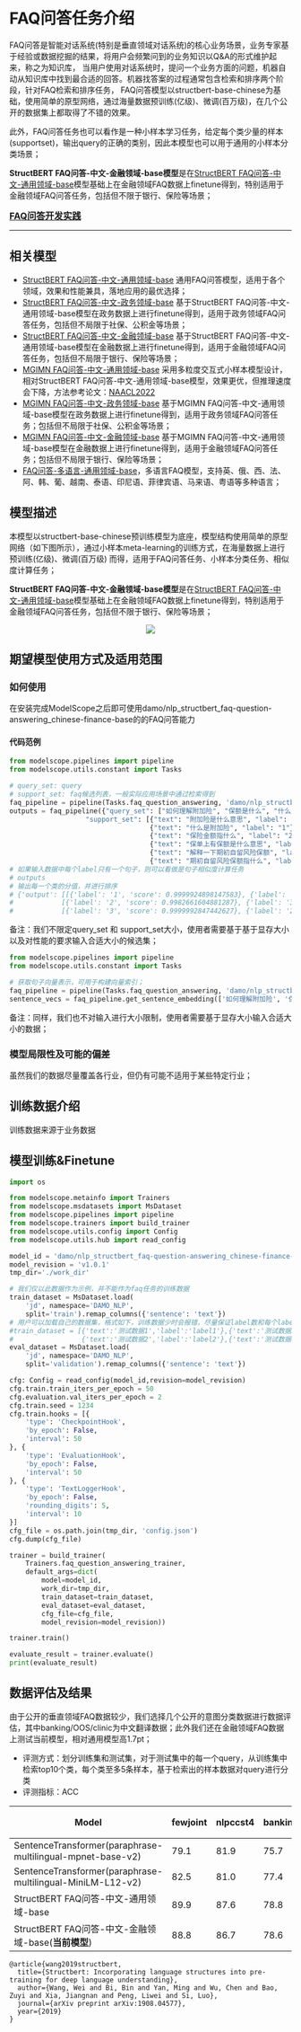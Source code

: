 
# FAQ问答任务介绍
FAQ问答是智能对话系统(特别是垂直领域对话系统)的核心业务场景，业务专家基于经验或数据挖掘的结果，将用户会频繁问到的业务知识以Q&A的形式维护起来，称之为知识库， 当用户使用对话系统时，提问一个业务方面的问题，机器自动从知识库中找到最合适的回答。机器找答案的过程通常包含检索和排序两个阶段，针对FAQ检索和排序任务， FAQ问答模型以structbert-base-chinese为基础，使用简单的原型网络，通过海量数据预训练(亿级)、微调(百万级)，在几个公开的数据集上都取得了不错的效果。

此外，FAQ问答任务也可以看作是一种小样本学习任务，给定每个类少量的样本(supportset)，输出query的正确的类别，因此本模型也可以用于通用的小样本分类场景；

**StructBERT FAQ问答-中文-金融领域-base模型**是在[StructBERT FAQ问答-中文-通用领域-base](https://www.modelscope.cn/models/damo/nlp_structbert_faq-question-answering_chinese-base/summary)模型基础上在金融领域FAQ数据上finetune得到，特别适用于金融领域FAQ问答任务，包括但不限于银行、保险等场景；


**[<font size=3>FAQ问答开发实践</font>](https://developer.aliyun.com/article/1027733?spm=a2c6h.14164896.0.0.1c1d3483goazti)**
<hr>

## 相关模型
- [StructBERT FAQ问答-中文-通用领域-base](https://www.modelscope.cn/models/damo/nlp_structbert_faq-question-answering_chinese-base/summary) 通用FAQ问答模型，适用于各个领域，效果和性能兼具，落地应用的最优选择；
- [StructBERT FAQ问答-中文-政务领域-base](https://www.modelscope.cn/models/damo/nlp_structbert_faq-question-answering_chinese-gov-base/summary) 基于StructBERT FAQ问答-中文-通用领域-base模型在政务数据上进行finetune得到，适用于政务领域FAQ问答任务，包括但不局限于社保、公积金等场景；
- [StructBERT FAQ问答-中文-金融领域-base](https://www.modelscope.cn/models/damo/nlp_structbert_faq-question-answering_chinese-finance-base/summary) 基于StructBERT FAQ问答-中文-通用领域-base模型在金融数据上进行finetune得到，适用于金融领域FAQ问答任务，包括但不局限于银行、保险等场景；
- [MGIMN FAQ问答-中文-通用领域-base](https://www.modelscope.cn/models/damo/nlp_mgimn_faq-question-answering_chinese-base/summary) 采用多粒度交互式小样本模型设计，相对StructBERT FAQ问答-中文-通用领域-base模型，效果更优，但推理速度会下降，方法参考论文：[NAACL2022](https://aclanthology.org/2022.naacl-main.141/) 
- [MGIMN FAQ问答-中文-政务领域-base](https://www.modelscope.cn/models/damo/nlp_mgimn_faq-question-answering_chinese-gov-base/summary) 基于MGIMN FAQ问答-中文-通用领域-base模型在政务数据上进行finetune得到，适用于政务领域FAQ问答任务；包括但不局限于社保、公积金等场景；
- [MGIMN FAQ问答-中文-金融领域-base](https://www.modelscope.cn/models/damo/nlp_mgimn_faq-question-answering_chinese-finance-base/summary) 基于MGIMN FAQ问答-中文-通用领域-base模型在金融数据上进行finetune得到，适用于金融领域FAQ问答任务；包括但不局限于银行、保险等场景；
- [FAQ问答-多语言-通用领域-base](https://www.modelscope.cn/models/damo/nlp_faq-question-answering_multilingual-base/summary)，多语言FAQ模型，支持英、俄、西、法、阿、韩、葡、越南、泰语、印尼语、菲律宾语、马来语、粤语等多种语言；


## 模型描述

本模型以structbert-base-chinese预训练模型为底座，模型结构使用简单的原型网络（如下图所示），通过小样本meta-learning的训练方式，在海量数据上进行预训练(亿级)、微调(百万级)
而得，适用于FAQ问答任务、小样本分类任务、相似度计算任务；

**StructBERT FAQ问答-中文-金融领域-base模型**是在[StructBERT FAQ问答-中文-通用领域-base](https://www.modelscope.cn/models/damo/nlp_structbert_faq-question-answering_chinese-base/summary)模型基础上在金融领域FAQ数据上finetune得到，特别适用于金融领域FAQ问答任务，包括但不限于银行、保险等场景；

<div align=center><img src="./model_structure.jpg" /></div>

## 期望模型使用方式及适用范围

### 如何使用

在安装完成ModelScope之后即可使用damo/nlp_structbert_faq-question-answering_chinese-finance-base的的FAQ问答能力


#### 代码范例

```python
from modelscope.pipelines import pipeline
from modelscope.utils.constant import Tasks

# query_set: query
# support_set: faq候选列表，一般实际应用场景中通过检索得到
faq_pipeline = pipeline(Tasks.faq_question_answering, 'damo/nlp_structbert_faq-question-answering_chinese-finance-base',model_revision='v1.0.1')
outputs = faq_pipeline({"query_set": ["如何理解附加险", "保额是什么", "什么是期初自留风险保额"],
                   "support_set": [{"text": "附加险是什么意思", "label": "1"}, 
                                   {"text": "什么是附加险", "label": "1"}, 
                                   {"text": "保险金额指什么", "label": "2"}, 
                                   {"text": "保单上有保额是什么意思", "label": "2"}, 
                                   {"text": "解释一下期初自留风险保额", "label": "3"}, 
                                   {"text": "期初自留风险保额指什么", "label": "3"}]})
# 如果输入数据中每个label只有一个句子，则可以看做是句子相似度计算任务
# outputs
# 输出每一个类的分值，并进行排序
# {'output': [[{'label': '1', 'score': 0.9999924898147583}, {'label': '2', 'score': 6.391997174615138e-12}, {'label': '3', 'score': 5.752931840116552e-16}], 
#            [{'label': '2', 'score': 0.9982661604881287}, {'label': '3', 'score': 1.511662496567201e-11}, {'label': '1', 'score': 9.896107506590993e-14}], 
#            [{'label': '3', 'score': 0.9999992847442627}, {'label': '2', 'score': 2.5828064131871997e-09}, {'label': '1', 'score': 1.283349676901239e-15}]]}
```
备注：我们不限定query_set 和 support_set大小，使用者需要基于基于显存大小以及对性能的要求输入合适大小的候选集；
```python
from modelscope.pipelines import pipeline
from modelscope.utils.constant import Tasks

# 获取句子向量表示，可用于构建向量索引；
faq_pipeline = pipeline(Tasks.faq_question_answering, 'damo/nlp_structbert_faq-question-answering_chinese-finance-base',model_revision='v1.0.1')
sentence_vecs = faq_pipeline.get_sentence_embedding(['如何理解附加险', '保额是什么', '什么是期初自留风险保额'], max_len=30)
```
备注：同样，我们也不对输入进行大小限制，使用者需要基于显存大小输入合适大小的数据；


### 模型局限性及可能的偏差

虽然我们的数据尽量覆盖各行业，但仍有可能不适用于某些特定行业；

## 训练数据介绍

训练数据来源于业务数据

## 模型训练&Finetune
```python
import os

from modelscope.metainfo import Trainers
from modelscope.msdatasets import MsDataset
from modelscope.pipelines import pipeline
from modelscope.trainers import build_trainer
from modelscope.utils.config import Config
from modelscope.utils.hub import read_config

model_id = 'damo/nlp_structbert_faq-question-answering_chinese-finance-base'
model_revision = 'v1.0.1'
tmp_dir='./work_dir'

# 我们仅以此数据作为示例，并不能作为faq任务的训练数据
train_dataset = MsDataset.load(
    'jd', namespace='DAMO_NLP',
    split='train').remap_columns({'sentence': 'text'})
# 用户可以加载自己的数据集，格式如下，训练数据少时会报错，尽量保证label数和每个label对应样本数不少于5；
#train_dataset = [{'text':'测试数据1','label':'label1'},{'text':'测试数据3','label':'label1'},
#                 {'text':'测试数据2','label':'label2'},{'text':'测试数据4','label':'label2'},.....]
eval_dataset = MsDataset.load(
    'jd', namespace='DAMO_NLP',
    split='validation').remap_columns({'sentence': 'text'})

cfg: Config = read_config(model_id,revision=model_revision)
cfg.train.train_iters_per_epoch = 50
cfg.evaluation.val_iters_per_epoch = 2
cfg.train.seed = 1234
cfg.train.hooks = [{
    'type': 'CheckpointHook',
    'by_epoch': False,
    'interval': 50
}, {
    'type': 'EvaluationHook',
    'by_epoch': False,
    'interval': 50
}, {
    'type': 'TextLoggerHook',
    'by_epoch': False,
    'rounding_digits': 5,
    'interval': 10
}]
cfg_file = os.path.join(tmp_dir, 'config.json')
cfg.dump(cfg_file)

trainer = build_trainer(
    Trainers.faq_question_answering_trainer,
    default_args=dict(
        model=model_id,
        work_dir=tmp_dir,
        train_dataset=train_dataset,
        eval_dataset=eval_dataset,
        cfg_file=cfg_file,
        model_revision=model_revision))

trainer.train()

evaluate_result = trainer.evaluate()
print(evaluate_result)

```

## 数据评估及结果

由于公开的垂直领域FAQ数据较少，我们选择几个公开的意图分类数据进行数据评估，其中banking/OOS/clinic为中文翻译数据；此外我们还在金融领域FAQ数据上测试当前模型，相对通用模型高1.7pt；
- 评测方式：划分训练集和测试集，对于测试集中的每一个query，从训练集中检索top10个类，每个类至多5条样本，基于检索出的样本数据对query进行分类
- 评测指标：ACC

| Model | fewjoint | nlpccst4 | banking | clinic | OOS | Average |  金融数据 |
| --- | --- | --- | --- | --- | --- | -- | -- |
| SentenceTransformer(paraphrase-multilingual-mpnet-base-v2)  | 79.1 | 81.9 | 75.7 | 86.1 | 66.1 | 77.8 | 70.7
| SentenceTransformer(paraphrase-multilingual-MiniLM-L12-v2) | 82.5 | 81.0 | 77.4 | 84.1 | 64.6 | 77.9 | 74.1
| StructBERT FAQ问答-中文-通用领域-base | 89.9 | 87.6 | 78.8 | 88.1 | 68.0 | 82.5 | 87.3
|StructBERT FAQ问答-中文-金融领域-base(**当前模型**) | 88.8  | 86.7 | 78.6 | 86.3 | 67.1 | 81.5 |89.0


```
@article{wang2019structbert,
  title={Structbert: Incorporating language structures into pre-training for deep language understanding},
  author={Wang, Wei and Bi, Bin and Yan, Ming and Wu, Chen and Bao, Zuyi and Xia, Jiangnan and Peng, Liwei and Si, Luo},
  journal={arXiv preprint arXiv:1908.04577},
  year={2019}
}
```